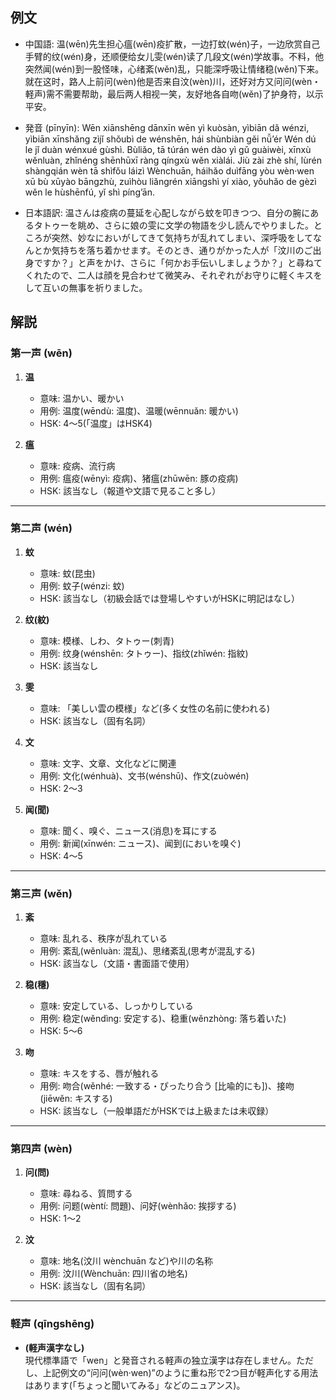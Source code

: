 ## 例文
* 中国語:
  温(wēn)先生担心瘟(wēn)疫扩散，一边打蚊(wén)子，一边欣赏自己手臂的纹(wén)身，还顺便给女儿雯(wén)读了几段文(wén)学故事。不料，他突然闻(wén)到一股怪味，心绪紊(wěn)乱，只能深呼吸让情绪稳(wěn)下来。就在这时，路人上前问(wèn)他是否来自汶(wèn)川，还好对方又问问(wèn・軽声)需不需要帮助，最后两人相视一笑，友好地各自吻(wěn)了护身符，以示平安。

* 発音 (pīnyīn):
  Wēn xiānshēng dānxīn wēn yì kuòsàn, yìbiān dǎ wénzi, yìbiān xīnshǎng zìjǐ shǒubì de wénshēn,
  hái shùnbiàn gěi nǚ’ér Wén dú le jǐ duàn wénxué gùshì.
  Bùliǎo, tā túrán wén dào yì gǔ guàiwèi, xīnxù wěnluàn, zhǐnéng shēnhūxī ràng qíngxù wěn xiàlái.
  Jiù zài zhè shí, lùrén shàngqián wèn tā shìfǒu láizì Wènchuān,
  háihǎo duìfāng yòu wèn‧wen xū bù xūyào bāngzhù,
  zuìhòu liǎngrén xiāngshì yí xiào, yǒuhǎo de gèzì wěn le hùshēnfú, yǐ shì píng’ān.

* 日本語訳:
  温さんは疫病の蔓延を心配しながら蚊を叩きつつ、自分の腕にあるタトゥーを眺め、さらに娘の雯に文学の物語を少し読んでやりました。ところが突然、妙なにおいがしてきて気持ちが乱れてしまい、深呼吸をしてなんとか気持ちを落ち着かせます。そのとき、通りがかった人が「汶川のご出身ですか？」と声をかけ、さらに「何かお手伝いしましょうか？」と尋ねてくれたので、二人は顔を見合わせて微笑み、それぞれがお守りに軽くキスをして互いの無事を祈りました。

## 解説

### 第一声 (wēn)

1. **温**  
   - 意味: 温かい、暖かい  
   - 用例: 温度(wēndù: 温度)、温暖(wēnnuǎn: 暖かい)  
   - HSK: 4〜5(「温度」はHSK4)

2. **瘟**  
   - 意味: 疫病、流行病  
   - 用例: 瘟疫(wēnyì: 疫病)、猪瘟(zhūwēn: 豚の疫病)  
   - HSK: 該当なし（報道や文語で見ること多し）

---

### 第二声 (wén)

1. **蚊**  
   - 意味: 蚊(昆虫)  
   - 用例: 蚊子(wénzi: 蚊)  
   - HSK: 該当なし（初級会話では登場しやすいがHSKに明記はなし）

2. **纹(紋)**  
   - 意味: 模様、しわ、タトゥー(刺青)  
   - 用例: 纹身(wénshēn: タトゥー)、指纹(zhǐwén: 指紋)  
   - HSK: 該当なし

3. **雯**  
   - 意味: 「美しい雲の模様」など(多く女性の名前に使われる)  
   - HSK: 該当なし（固有名詞）

4. **文**  
   - 意味: 文字、文章、文化などに関連  
   - 用例: 文化(wénhuà)、文书(wénshū)、作文(zuòwén)  
   - HSK: 2〜3

5. **闻(聞)**  
   - 意味: 聞く、嗅ぐ、ニュース(消息)を耳にする  
   - 用例: 新闻(xīnwén: ニュース)、闻到(においを嗅ぐ)  
   - HSK: 4〜5

---

### 第三声 (wěn)

1. **紊**  
   - 意味: 乱れる、秩序が乱れている  
   - 用例: 紊乱(wěnluàn: 混乱)、思绪紊乱(思考が混乱する)  
   - HSK: 該当なし（文語・書面語で使用）

2. **稳(穩)**  
   - 意味: 安定している、しっかりしている  
   - 用例: 稳定(wěndìng: 安定する)、稳重(wěnzhòng: 落ち着いた)  
   - HSK: 5〜6

3. **吻**  
   - 意味: キスをする、唇が触れる  
   - 用例: 吻合(wěnhé: 一致する・ぴったり合う [比喩的にも])、接吻(jiēwěn: キスする)  
   - HSK: 該当なし（一般単語だがHSKでは上級または未収録）

---

### 第四声 (wèn)

1. **问(問)**  
   - 意味: 尋ねる、質問する  
   - 用例: 问题(wèntí: 問題)、问好(wènhǎo: 挨拶する)  
   - HSK: 1〜2

2. **汶**  
   - 意味: 地名(汶川 wènchuān など)や川の名称  
   - 用例: 汶川(Wènchuān: 四川省の地名)  
   - HSK: 該当なし（固有名詞）

---

### 軽声 (qīngshēng)

- **(軽声漢字なし)**  
  現代標準語で「wen」と発音される軽声の独立漢字は存在しません。ただし、上記例文の“问问(wèn‧wen)”のように重ね形で2つ目が軽声化する用法はあります(「ちょっと聞いてみる」などのニュアンス)。
